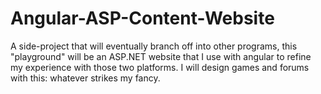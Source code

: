 # Angular-ASP-Content-Website
A side-project that will eventually branch off into other programs, this "playground" will be an ASP.NET website that I use with angular to refine my experience with those two platforms. I will design games and forums with this: whatever strikes my fancy.
